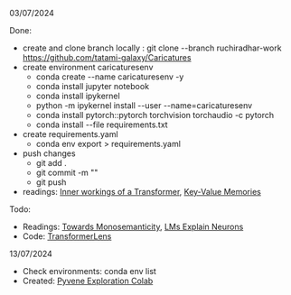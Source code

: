 03/07/2024

Done: 
- create and clone branch locally : git clone --branch ruchiradhar-work https://github.com/tatami-galaxy/Caricatures
- create environment caricaturesenv
    - conda create --name caricaturesenv -y
    - conda install jupyter notebook
    - conda install ipykernel
    - python -m ipykernel install --user --name=caricaturesenv
    - conda install pytorch::pytorch torchvision torchaudio -c pytorch
    - conda install --file requirements.txt
- create requirements.yaml
    - conda env export > requirements.yaml
- push changes
    - git add .
    - git commit -m ""
    - git push 
- readings: [Inner workings of a Transformer](https://levelup.gitconnected.com/understanding-transformers-from-start-to-end-a-step-by-step-math-example-16d4e64e6eb1), [Key-Value Memories]()

Todo:
- Readings: [Towards Monosemanticity](https://transformer-circuits.pub/2023/monosemantic-features), [LMs Explain Neurons](https://openaipublic.blob.core.windows.net/neuron-explainer/paper/index.html)
- Code: [TransformerLens](https://github.com/TransformerLensOrg/TransformerLens)

13/07/2024
- Check environments: conda env list
- Created: [Pyvene Exploration Colab](https://colab.research.google.com/drive/1QZlOqEKFd334qKwzHyxCDmQywGHcCF_4#scrollTo=e08304ea)


